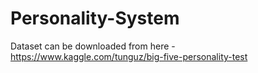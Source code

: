 # Personality-System

Dataset can be downloaded from here - https://www.kaggle.com/tunguz/big-five-personality-test
